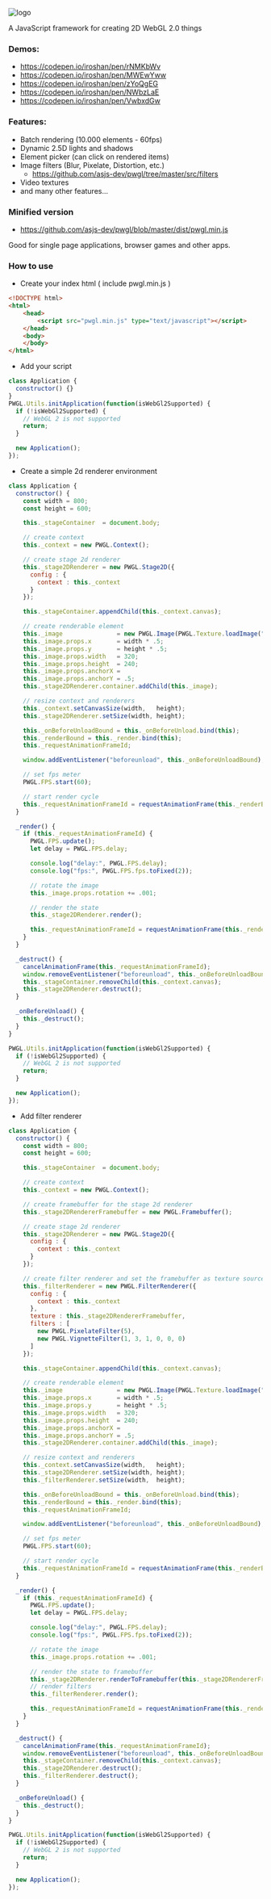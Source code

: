 ![logo](https://github.com/asjs-dev/pwgl/blob/main/docs/logo.png?raw=true)

A JavaScript framework for creating 2D WebGL 2.0 things

### Demos:
- https://codepen.io/iroshan/pen/rNMKbWv
- https://codepen.io/iroshan/pen/MWEwYww
- https://codepen.io/iroshan/pen/zYoQgEG
- https://codepen.io/iroshan/pen/NWbzLaE
- https://codepen.io/iroshan/pen/VwbxdGw

### Features:
* Batch rendering (10.000 elements - 60fps)
* Dynamic 2.5D lights and shadows
* Element picker (can click on rendered items)
* Image filters (Blur, Pixelate, Distortion, etc.)
    * https://github.com/asjs-dev/pwgl/tree/master/src/filters
* Video textures
* and many other features...

### Minified version
* https://github.com/asjs-dev/pwgl/blob/master/dist/pwgl.min.js

Good for single page applications, browser games and other apps.

### How to use

* Create your index html ( include pwgl.min.js )

```html
<!DOCTYPE html>
<html>
    <head>
        <script src="pwgl.min.js" type="text/javascript"></script>
    </head>
    <body>
    </body>
</html>
```

* Add your script

```javascript
class Application {
  constructor() {}
}
PWGL.Utils.initApplication(function(isWebGl2Supported) {
  if (!isWebGl2Supported) {
    // WebGL 2 is not supported
    return;
  }

  new Application();
});
```

* Create a simple 2d renderer environment

```javascript
class Application {
  constructor() {
    const width = 800;
    const height = 600;

    this._stageContainer  = document.body;

    // create context
    this._context = new PWGL.Context();

    // create stage 2d renderer
    this._stage2DRenderer = new PWGL.Stage2D({
      config : {
        context : this._context
      }
    });

    this._stageContainer.appendChild(this._context.canvas);

    // create renderable element
    this._image               = new PWGL.Image(PWGL.Texture.loadImage("your/image/path/here"));
    this._image.props.x       = width * .5;
    this._image.props.y       = height * .5;
    this._image.props.width   = 320;
    this._image.props.height  = 240;
    this._image.props.anchorX =
    this._image.props.anchorY = .5;
    this._stage2DRenderer.container.addChild(this._image);

    // resize context and renderers
    this._context.setCanvasSize(width,   height);
    this._stage2DRenderer.setSize(width, height);

    this._onBeforeUnloadBound = this._onBeforeUnload.bind(this);
    this._renderBound = this._render.bind(this);
    this._requestAnimationFrameId;

    window.addEventListener("beforeunload", this._onBeforeUnloadBound);

    // set fps meter
    PWGL.FPS.start(60);

    // start render cycle
    this._requestAnimationFrameId = requestAnimationFrame(this._renderBound);
  }

  _render() {
    if (this._requestAnimationFrameId) {
      PWGL.FPS.update();
      let delay = PWGL.FPS.delay;

      console.log("delay:", PWGL.FPS.delay);
      console.log("fps:", PWGL.FPS.fps.toFixed(2));

      // rotate the image
      this._image.props.rotation += .001;

      // render the state
      this._stage2DRenderer.render();

      this._requestAnimationFrameId = requestAnimationFrame(this._renderBound);
    }
  }

  _destruct() {
    cancelAnimationFrame(this._requestAnimationFrameId);
    window.removeEventListener("beforeunload", this._onBeforeUnloadBound);
    this._stageContainer.removeChild(this._context.canvas);
    this._stage2DRenderer.destruct();
  }

  _onBeforeUnload() {
    this._destruct();
  }
}

PWGL.Utils.initApplication(function(isWebGl2Supported) {
  if (!isWebGl2Supported) {
    // WebGL 2 is not supported
    return;
  }

  new Application();
});
```

* Add filter renderer

```javascript
class Application {
  constructor() {
    const width = 800;
    const height = 600;

    this._stageContainer  = document.body;

    // create context
    this._context = new PWGL.Context();

    // create framebuffer for the stage 2d renderer
    this._stage2DRendererFramebuffer = new PWGL.Framebuffer();

    // create stage 2d renderer
    this._stage2DRenderer = new PWGL.Stage2D({
      config : {
        context : this._context
      }
    });

    // create filter renderer and set the framebuffer as texture source
    this._filterRenderer = new PWGL.FilterRenderer({
      config : {
        context : this._context
      },
      texture : this._stage2DRendererFramebuffer,
      filters : [
        new PWGL.PixelateFilter(5),
        new PWGL.VignetteFilter(1, 3, 1, 0, 0, 0)
      ]
    });

    this._stageContainer.appendChild(this._context.canvas);

    // create renderable element
    this._image               = new PWGL.Image(PWGL.Texture.loadImage("your/image/path/here"));
    this._image.props.x       = width * .5;
    this._image.props.y       = height * .5;
    this._image.props.width   = 320;
    this._image.props.height  = 240;
    this._image.props.anchorX =
    this._image.props.anchorY = .5;
    this._stage2DRenderer.container.addChild(this._image);

    // resize context and renderers
    this._context.setCanvasSize(width,   height);
    this._stage2DRenderer.setSize(width, height);
    this._filterRenderer.setSize(width,  height);

    this._onBeforeUnloadBound = this._onBeforeUnload.bind(this);
    this._renderBound = this._render.bind(this);
    this._requestAnimationFrameId;

    window.addEventListener("beforeunload", this._onBeforeUnloadBound);

    // set fps meter
    PWGL.FPS.start(60);

    // start render cycle
    this._requestAnimationFrameId = requestAnimationFrame(this._renderBound);
  }

  _render() {
    if (this._requestAnimationFrameId) {
      PWGL.FPS.update();
      let delay = PWGL.FPS.delay;

      console.log("delay:", PWGL.FPS.delay);
      console.log("fps:", PWGL.FPS.fps.toFixed(2));

      // rotate the image
      this._image.props.rotation += .001;

      // render the state to framebuffer
      this._stage2DRenderer.renderToFramebuffer(this._stage2DRendererFramebuffer);
      // render filters
      this._filterRenderer.render();

      this._requestAnimationFrameId = requestAnimationFrame(this._renderBound);
    }
  }

  _destruct() {
    cancelAnimationFrame(this._requestAnimationFrameId);
    window.removeEventListener("beforeunload", this._onBeforeUnloadBound);
    this._stageContainer.removeChild(this._context.canvas);
    this._stage2DRenderer.destruct();
    this._filterRenderer.destruct();
  }

  _onBeforeUnload() {
    this._destruct();
  }
}

PWGL.Utils.initApplication(function(isWebGl2Supported) {
  if (!isWebGl2Supported) {
    // WebGL 2 is not supported
    return;
  }

  new Application();
});
```
